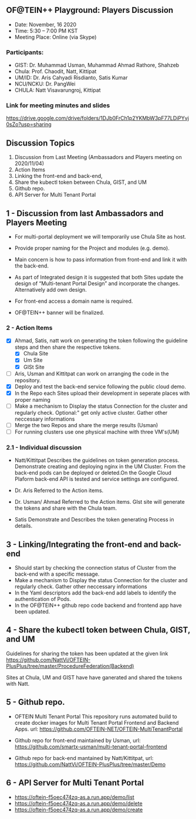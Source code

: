 ## OF@TEIN++ Playground: Players Discussion

* Date: November, 16 2020 
* Time: 5:30 – 7:00 PM KST
* Meeting Place: Online (via Skype)

### Participants:

*	GIST: 		Dr. Muhammad Usman, Muhammad Ahmad Rathore, Shahzeb
*   Chula:      Prof. Chaodit, Natt, Kittipat
*	UM/ID: 		Dr. Aris Cahyadi Risdianto, Satis Kumar
* NCU/NCKU: Dr. PangWei
*	CHULA: 		Natt Visavarungroj, Kittipat


### Link for meeting minutes and slides
https://drive.google.com/drive/folders/1DJb0FrCh1p2YKMbW3pF77LDiPYvj0sZo?usp=sharing

## Discussion Topics


1. Discussion from Last Meeting (Ambassadors and Players meeting on 2020/11/04)
1. Action Items
1. Linking the front-end and back-end,
1. Share the kubectl token between Chula, GIST, and UM 
1. Github repo. 
1.  API Server for Multi Tenant Portal



## 1 - Discussion from last Ambassadors and Players Meeting

* For multi-portal deployment we will temporarily use Chula Site as host.

* Provide proper naming for the Project and modules (e.g. demo).

* Main concern is how to pass information from front-end and link it with the back-end.

* As part of Integrated design it is suggested that both Sites update the design of “Multi-tenant Portal Design” and incorporate the changes. Alternatively add own design.

* For front-end access a domain name is required.

* OF@TEIN++ banner will be finalized.

### 2 - Action Items

- [X] Ahmad, Satis, natt work on generating the token following the guideline steps and then share the respective tokens. 
    - [X] Chula Site
    - [X] Um Site
    - [X] GISt Site
- [ ] Aris, Usman and Kittitpat can work on arranging the code in the repository.
- [X] Deploy and test the back-end service following the public cloud demo.
- [X] In the Repo each Sites upload their development in seperate places with proper naming
- [ ] Make a mechanism to Display the status Connection for the cluster and regularly check. Optional:" get only active cluster. Gather other neccessary informations
- [ ] Merge the two Repos and share the merge results (Usman)
- [ ] For running clusters use one physical machine with three VM's(UM)

### 2.1 - Individual discussion

* Natt/Kittitpat
Describes the guidelines on token generation process. Demonstrate creating and deploying nginx in the UM Cluster. From the back-end pods can be deployed or deleted.On the Google Cloud Plaform back-end API is tested and service settings are configured. 

* Dr. Aris
Referred to the Action items. 

* Dr. Usman/ Ahmad
Referred to the Action items. GIst site will generate the tokens and share with the Chula team.
* Satis
 Demonstrate and Describes the token generating Process in details.

## 3 - Linking/Integrating the front-end and back-end

- Should start by checking the connection status of Cluster from the back-end with a specific message. 
- Make a mechanism to Display the status Connection for the cluster and regularly check. Gather other neccessary informations
- In the Yaml descriptors add the back-end add labels to identify the authentication of Pods. 
- In the OF@TEIN++ github repo code backend and frontend app have been updated.


## 4 - Share the kubectl token between Chula, GIST, and UM 

Guidelines for sharing the token has been updated at the given link
https://github.com/NattVi/OFTEIN-PlusPlus/tree/master/ProcedureFederation(Backend)

Sites at Chula, UM and GIST have have ganerated and shared the tokens with Natt. 


## 5 - Github repo. 

* OFTEIN Multi Tenant Portal
This repository runs automated build to create docker images for Multi Tenant Portal Frontend and Backend Apps.
url: https://github.com/OFTEIN-NET/OFTEIN-MultiTenantPortal

* Github repo for front-end maintained by Usman, url: https://github.com/smartx-usman/multi-tenant-portal-frontend

* Github repo for back-end  mantained by Natt/Kittitpat, url: https://github.com/NattVi/OFTEIN-PlusPlus/tree/master/Demo


## 6 - API Server for Multi Tenant Portal
* https://oftein-f5oec474zq-as.a.run.app/demo/list
* https://oftein-f5oec474zq-as.a.run.app/demo/delete
* https://oftein-f5oec474zq-as.a.run.app/demo/create






